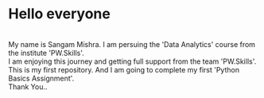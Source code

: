 # Hello everyone 
<br>
My name is Sangam Mishra. I am persuing the 'Data Analytics' course from the institute 'PW.Skills'.
<br>
I am enjoying this journey and getting full support from the team 'PW.Skills'. 
<br>
This is my first repository. And I am going to complete my first 'Python Basics Assignment'.
<br>
Thank You..
